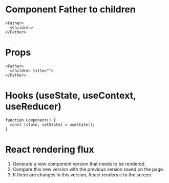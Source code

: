 # Component Father to children

```tsx
<Father>
  <Children>
</Father>
```

# Props

```tsx
<Father>
  <Children title="">
</Father>
```

# Hooks (useState, useContext, useReducer)

```tsx
function Component() {
  const [state, setState] = useState();
}
```

# React rendering flux

1. Generate a new component version that needs to be rendered.
2. Compare this new version with the previous version saved on the page.
3. If there are changes in this version, React renders it to the screen.
